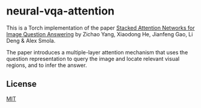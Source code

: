 # neural-vqa-attention

This is a Torch implementation of the paper [Stacked Attention Networks for Image Question Answering][1] by
Zichao Yang, Xiaodong He, Jianfeng Gao, Li Deng & Alex Smola.

The paper introduces a multiple-layer attention mechanism that uses the question representation to query the image
and locate relevant visual regions, and to infer the answer.

## License

[MIT][2]


[1]: https://arxiv.org/abs/1511.02274
[2]: https://abhshkdz.mit-license.org/
